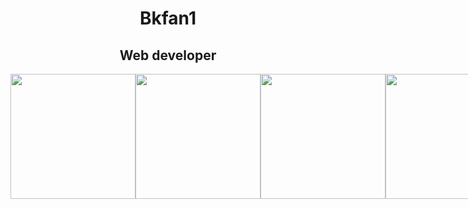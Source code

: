 <h1 align="center">Bkfan1</h1>
<h2 align="center" >Web developer</h2>

<div style="display: flex; flex-direction: column;">
    <div style="width: 100%; display: flex; justify-content: space-between;">
        <img width="200px" height="200px" src="https://lh3.googleusercontent.com/proxy/Lit7wlZ4KCxlAAfU1gfeR5sRTTXhjD-nPY0yooMOKXaaclsRwpZgH-aQLNbeaw-T1fI-uR2j3X9CIZ98GaHvys3z3-df_2wb4xiDF2JuqO3kzeYWH2ch3SDPXtAyeXoK2Otmmzttkh1XhQyya6iohqVww7bXLq_GrwGnWI0bsc905idnpH4" alt="">
        <img width="200px" height="200px" src="https://kariselovuo.pro/ksprov1/wp-content/uploads/2018/02/css-logo.png" alt="">
        <img width="200px" height="200px" src="https://www.mozillaphilippines.org/wp-content/uploads/2016/06/javascript-logo.jpg" alt="">
        <img width="200px" height="200px" src="https://www.ondho.com/wp-content/uploads/2015/04/cabecera-sass.png" alt="">
    </div>
</div>
